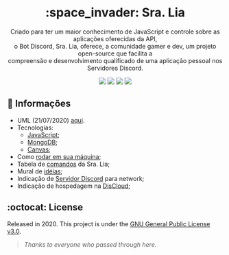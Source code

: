 <h1 align="center"> :space_invader: Sra. Lia </h1>

<p align="center">
  Criado para ter um maior conhecimento de JavaScript e controle sobre as aplicações oferecidas da API, <br>
  o Bot Discord, Sra. Lia, oferece, a comunidade gamer e dev, um projeto open-source que facilita a <br>
  compreensão e desenvolvimento qualificado de uma aplicação pessoal nos Servidores Discord.
</p>

<p align="center">
  <img src="https://img.shields.io/github/contributors/MelhorDeTres/sra-lia?style=flat-square"> <img src="https://img.shields.io/github/last-commit/MelhorDeTres/sra-lia?style=flat-square"> <img src="https://img.shields.io/github/languages/top/MelhorDeTres/sra-lia?style=flat-square"> <img src="https://img.shields.io/discord/635170515937656833?label=chat%20discord&style=flat-square">
 </p>
 

## :triangular_flag_on_post: Informações

- UML (21/07/2020) <a href="/.github/uml.png">aqui</a>.
- Tecnologias:
  - [JavaScript](https://www.javascript.com/);
  - [MongoDB](https://www.mongodb.com);
  - [Canvas](https://canvas.instructure.com/doc/api/);
- Como [rodar em sua máquina](SETBOT.md);
- Tabela de [comandos](COMANDOS.md) da Sra. Lia;
- Mural de [idéias](https://www.notion.so/Bot-Sr-Lia-MD3-d6a627905612445dbfd0794c373c91c0);
- Indicação de [Servidor Discord](https://discord.gg/ASwuvJr) para network;
- Indicação de hospedagem na [DisCloud](https://discloudbot.com/);

## :octocat: License

Released in 2020.
This project is under the [GNU General Public License v3.0](https://github.com/ManoMax/BotDiscord/blob/master/LICENSE.txt).

<p><i>
  
> *Thanks to everyone who passed through here.*

</i></p>
